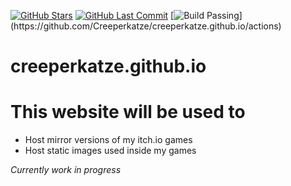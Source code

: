 [![GitHub Stars](https://img.shields.io/github/stars/creeperkatze/creeperkatze.github.io)](https://github.com/Creeperkatze/creeperkatze.github.io/stargazers)
[![GitHub Last Commit](https://img.shields.io/github/last-commit/creeperkatze/creeperkatze.github.io/main?display_timestamp=author&logo=github)](https://github.com/Creeperkatze/creeperkatze.github.io/commits/)
[![Build Passing](https://img.shields.io/github/actions/workflow/status/Creeperkatze/creeperkatze.github.io/deploy.yml?logo=github")](https://github.com/Creeperkatze/creeperkatze.github.io/actions)
# creeperkatze.github.io

# This website will be used to
- Host mirror versions of my itch.io games
- Host static images used inside my games

*Currently work in progress*